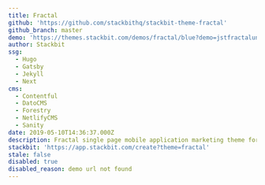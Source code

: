```yaml
---
title: Fractal
github: 'https://github.com/stackbithq/stackbit-theme-fractal'
github_branch: master
demo: 'https://themes.stackbit.com/demos/fractal/blue?demo=jstfractalunibit'
author: Stackbit
ssg:
  - Hugo
  - Gatsby
  - Jekyll
  - Next
cms:
  - Contentful
  - DatoCMS
  - Forestry
  - NetlifyCMS
  - Sanity
date: 2019-05-10T14:36:37.000Z
description: Fractal single page mobile application marketing theme for Stackbit
stackbit: 'https://app.stackbit.com/create?theme=fractal'
stale: false
disabled: true
disabled_reason: demo url not found
---
```

